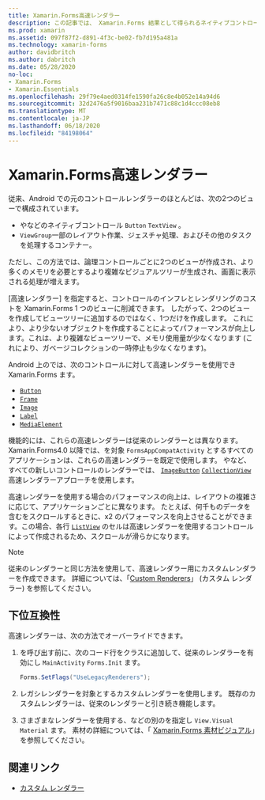 ```yaml
---
title: Xamarin.Forms高速レンダラー
description: この記事では、 Xamarin.Forms 結果として得られるネイティブコントロール階層をフラット化することによって、Android でのコントロールのインフレとレンダリングのコストを削減する高速レンダラーについて説明します。
ms.prod: xamarin
ms.assetid: 097f87f2-d891-4f3c-be02-fb7d195a481a
ms.technology: xamarin-forms
author: davidbritch
ms.author: dabritch
ms.date: 05/28/2020
no-loc:
- Xamarin.Forms
- Xamarin.Essentials
ms.openlocfilehash: 29f79e4aed0314fe1590fa26c8e4b052e14a94d6
ms.sourcegitcommit: 32d2476a5f9016baa231b7471c88c1d4ccc08eb8
ms.translationtype: MT
ms.contentlocale: ja-JP
ms.lasthandoff: 06/18/2020
ms.locfileid: "84198064"
---
```

# <a name="xamarinforms-fast-renderers"></a>Xamarin.Forms高速レンダラー

従来、Android での元のコントロールレンダラーのほとんどは、次の2つのビューで構成されています。

- やなどのネイティブコントロール `Button` `TextView` 。
- `ViewGroup`一部のレイアウト作業、ジェスチャ処理、およびその他のタスクを処理するコンテナー。

ただし、この方法では、論理コントロールごとに2つのビューが作成され、より多くのメモリを必要とするより複雑なビジュアルツリーが生成され、画面に表示される処理が増えます。

[高速レンダラー] を指定すると、コントロールのインフレとレンダリングのコストを Xamarin.Forms 1 つのビューに削減できます。 したがって、2つのビューを作成してビューツリーに追加するのではなく、1つだけを作成します。 これにより、より少ないオブジェクトを作成することによってパフォーマンスが向上します。これは、より複雑なビューツリーで、メモリ使用量が少なくなります (これにより、ガベージコレクションの一時停止も少なくなります)。

Android 上のでは、次のコントロールに対して高速レンダラーを使用でき Xamarin.Forms ます。

- [`Button`](xref:Xamarin.Forms.Button)
- [`Frame`](xref:Xamarin.Forms.Frame)
- [`Image`](xref:Xamarin.Forms.Image)
- [`Label`](xref:Xamarin.Forms.Label)
- [`MediaElement`](xref:Xamarin.Forms.MediaElement)

機能的には、これらの高速レンダラーは従来のレンダラーとは異なります。 Xamarin.Forms4.0 以降では、を対象 `FormsAppCompatActivity` とするすべてのアプリケーションは、これらの高速レンダラーを既定で使用します。 やなど、すべての新しいコントロールのレンダラーでは、 [`ImageButton`](xref:Xamarin.Forms.ImageButton) [`CollectionView`](xref:Xamarin.Forms.CollectionView) 高速レンダラーアプローチを使用します。

高速レンダラーを使用する場合のパフォーマンスの向上は、レイアウトの複雑さに応じて、アプリケーションごとに異なります。 たとえば、何千ものデータを含むをスクロールするときに、x2 のパフォーマンスを向上させることができます。この場合、各行 [`ListView`](xref:Xamarin.Forms.ListView) のセルは高速レンダラーを使用するコントロールによって作成されるため、スクロールが滑らかになります。

> [!NOTE]
> 従来のレンダラーと同じ方法を使用して、高速レンダラー用にカスタムレンダラーを作成できます。 詳細については、「[Custom Renderers](~/xamarin-forms/app-fundamentals/custom-renderer/index.md)」 (カスタム レンダラー) を参照してください。

## <a name="backwards-compatibility"></a>下位互換性

高速レンダラーは、次の方法でオーバーライドできます。

1. を呼び出す前に、次のコード行をクラスに追加して、従来のレンダラーを有効にし `MainActivity` `Forms.Init` ます。

    ```csharp
    Forms.SetFlags("UseLegacyRenderers");
    ```

1. レガシレンダラーを対象とするカスタムレンダラーを使用します。 既存のカスタムレンダラーは、従来のレンダラーと引き続き機能します。
1. さまざまなレンダラーを使用する、などの別のを指定し `View.Visual` `Material` ます。 素材の詳細については、「 [ Xamarin.Forms 素材ビジュアル](~/xamarin-forms/user-interface/visual/material-visual.md)」を参照してください。

## <a name="related-links"></a>関連リンク

- [カスタム レンダラー](~/xamarin-forms/app-fundamentals/custom-renderer/index.md)
